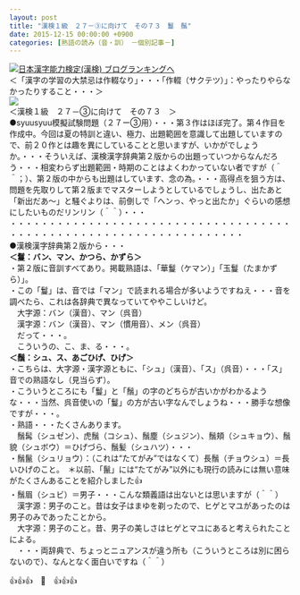 ```yaml
---
layout: post
title: "漢検１級　２７－③に向けて　その７３　鬘　鬚"
date: 2015-12-15 00:00:00 +0900
categories: [熟語の読み（音・訓）　－個別記事－]
---
```


[![](/syuusyuu9701/assets/images/漢検１級-２７－③に向けて-その７３-鬘-鬚-br_c_3028_1.gif)](http://blog.with2.net/link.php?1659096:3028 "日本漢字能力検定(漢検) ブログランキングへ")[日本漢字能力検定(漢検) ブログランキングへ](http://blog.with2.net/link.php?1659096:3028)  
＜「漢字の学習の大禁忌は作輟なり」・・・「作輟（サクテツ）」：やったりやらなかったりすること・・・＞  
![](/syuusyuu9701/assets/images/漢検１級-２７－③に向けて-その７３-鬘-鬚-1134a7cba41badb0d5c12e9ed9c233dd.jpg)  
＜漢検１級　２７－③に向けて　その７３　＞  
●syuusyuu模擬試験問題（２７ー③用）・・・第３作はほぼ完了。第４作目を作成中。今回は夏の特訓と違い、極力、出題範囲を意識して出題していますので、前２０作とは趣を異にしていることと思いますが、いかがでしょうか。・・・そういえば、漢検漢字辞典第２版からの出題っていつからなんだろう・・・相変わらず出題範囲・時期のことはよくわかっていない者ですが（＾＾；）、第２版の中からも出題はしています、念の為。・・・高得点を狙う方は、問題を先取りして第２版までマスターしようとしているでしょうし、出たあと「新出だあ～」と騒ぐよりは、前倒しで「ヘンっ、やっと出たか」ぐらいの感想にしたいものだリンリン（＾＾）・・・  
・・・・・・・・・・・・・・・・・・・・・・・・・・・・・・・・・・・・・・・・・・・・・・・・・・・・・・・・・・・・・・・・・・  
●漢検漢字辞典第２版から・・・  
**＜鬘：バン、マン、かつら、かずら＞**  
・第２版に音訓すべてあり。掲載熟語は、「華鬘（ケマン）」「玉鬘（たまかずら）」。  
・この「鬘」は、音では「マン」で読まれる場合が多いようですねえ・・・音を調べたら、これは各辞典で異なっていてややこしいけど。  
　大字源：バン（漢音）、マン（呉音）  
　漢字源：バン（漢音）、マン（慣用音）、メン（呉音）  
　だって・・・。  
　こういうの、こ、ま、る・・・。  
**＜鬚：シュ、ス、あごひげ、ひげ＞**  
・こちらは、大字源・漢字源ともに、「シュ」（漢音）、「ス」（呉音）・・・「ス」音での熟語なし（見当らず）。  
・こういうところにも「鬘」と「鬚」の字のどちらが古いかがわかるような・・・当然、呉音使いの「鬘」の方が古い字なんでしょうね・・・勝手な想像ですが・・・。  
・熟語・・・たくさんあります。  
　鬚髯（シュゼン）、虎鬚（コシュ）、鬚塵（シュジン）、鬚頬（シュキョウ）、鬚貌（シュボウ）＝ひげづら、鬚髪（シュハツ）・・・  
・鬚鬣（シュリョウ）：（これは“たてがみ”ではなくて）長鬚（チョウシュ）＝長いひげのこと。　＊以前、「鬣」には“たてがみ”以外にも現行の読みには無い意味がたくさんあることを紹介しました👍  
・鬚眉（シュビ）＝男子・・・こんな類義語は出ないとは思いますが（＾＾）  
　漢字源：男子のこと。昔は女子はまゆを剃ったので、ヒゲとマユがあったのは男子のみであったことから。  
　大字源：男子のこと。昔、男子の美しさはヒゲとマユにあると考えられたことによる。  
　・・・両辞典で、ちょっとニュアンスが違う所も（こういうところは別に困らないので）、なんとなく面白いですね（＾＾）  
  
👍👍👍　🐑　👍👍👍  